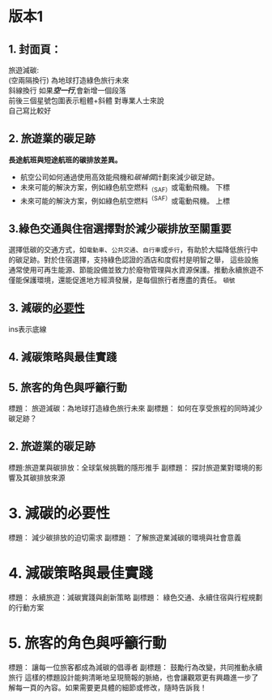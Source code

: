 # 版本1
## 1. 封面頁：
旅遊減碳:  
(空兩隔換行)
為地球打造綠色旅行未來\
斜線換行
如果***空一行***,會新增一個段落  
前後三個星號包圍表示粗體+斜體
對專業人士來說\
自己寫比較好

## 2. 旅遊業的碳足跡
**長途航班與短途航班的碳排放差異。**
- 航空公司如何通過使用高效能飛機和*碳補償*計劃來減少碳足跡。
- 未來可能的解決方案，例如綠色航空燃料<sub>（SAF）</sub>或電動飛機。
  下標
- 未來可能的解決方案，例如綠色航空燃料<sup>（SAF）</sup>或電動飛機。
  上標

## 3.綠色交通與住宿選擇對於減少碳排放至關重要
選擇低碳的交通方式，如`電動車`、`公共交通`、`自行車`或`步行`，有助於大幅降低旅行中的碳足跡。對於住宿選擇，支持綠色認證的酒店和度假村是明智之舉，
這些設施通常使用可再生能源、節能設備並致力於廢物管理與水資源保護。推動永續旅遊不僅能保護環境，還能促進地方經濟發展，是每個旅行者應盡的責任。
`頓號`

## 3. 減碳的<ins>必要性</ins>
ins表示底線
## 4. 減碳策略與最佳實踐
## 5. 旅客的角色與呼籲行動




標題： 旅遊減碳：為地球打造綠色旅行未來
副標題： 如何在享受旅程的同時減少碳足跡？
## 2. 旅遊業的碳足跡
標題:旅遊業與碳排放：全球氣候挑戰的隱形推手
副標題： 探討旅遊業對環境的影響及其碳排放來源
# 3. 減碳的必要性
標題： 減少碳排放的迫切需求
副標題： 了解旅遊業減碳的環境與社會意義
# 4. 減碳策略與最佳實踐
標題： 永續旅遊：減碳實踐與創新策略
副標題： 綠色交通、永續住宿與行程規劃的行動方案
# 5. 旅客的角色與呼籲行動
標題： 讓每一位旅客都成為減碳的倡導者
副標題： 鼓勵行為改變，共同推動永續旅行
這樣的標題設計能夠清晰地呈現簡報的脈絡，也會讓觀眾更有興趣進一步了解每一頁的內容。如果需要更具體的細節或修改，隨時告訴我！
